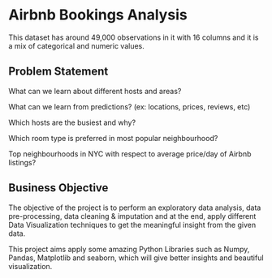 # Airbnb Bookings Analysis

This dataset has around 49,000 observations in it with 16 columns and it is a mix of categorical and numeric values.

## Problem Statement

What can we learn about different hosts and areas?

What can we learn from predictions? (ex: locations, prices, reviews, etc)

Which hosts are the busiest and why?

Which room type is preferred in most popular neighbourhood?

Top neighbourhoods in NYC with respect to average price/day of Airbnb listings?

## Business Objective

The objective of the project is to perform an exploratory data analysis, data pre-processing, data cleaning & imputation and at the end, apply different Data Visualization techniques to get the meaningful insight from the given data. 

This project aims apply some amazing Python Libraries such as Numpy, Pandas, Matplotlib and seaborn, which will give better insights and beautiful visualization.
